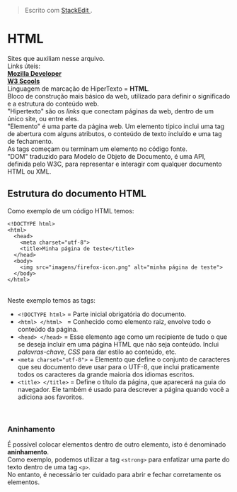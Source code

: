 ﻿


> Escrito com [ StackEdit ](https://stackedit.io/) .

# HTML

Sites que auxiliam nesse arquivo. <br>
Links úteis: <br> **[Mozilla Developer](https://developer.mozilla.org/pt-BR/docs/Web/HTML)** <br> **[W3 Scools](https://www.w3schools.com/html/)** <br>
Linguagem de marcação de HiperTexto = **HTML**. <br> Bloco de construção mais básico da web, utilizado para definir o significado e a estrutura do conteúdo web. <br>
"Hipertexto" são os *links* que conectam páginas da web, dentro de um único site, ou entre eles.<br>
"Elemento" é uma parte da página web. Um elemento típico inclui uma tag de abertura com alguns atributos, o conteúdo de texto incluído e uma tag de fechamento.<br> As tags começam ou terminam um elemento no código fonte.<br>
"DOM" traduzido para Modelo de Objeto de Documento, é uma API, definida pelo W3C, para representar e interagir com qualquer documento HTML ou XML.<br>
## Estrutura do documento HTML
Como exemplo de um código HTML temos: <br>

~~~
<!DOCTYPE html>
<html>
  <head>
    <meta charset="utf-8">
    <title>Minha página de teste</title>
  </head>
  <body>
    <img src="imagens/firefox-icon.png" alt="minha página de teste">
  </body>
</html>
~~~
<br>
Neste exemplo temos as tags: <br>

- `<!DOCTYPE html>` = Parte inicial obrigatória do documento. <br>
- `<html> </html> ` = Conhecido como elemento raiz, envolve todo o conteúdo da página.
- `<head> </head>` = Esse elemento age como um recipiente de tudo o que se deseja incluir em uma página HTML que não seja conteúdo. Inclui *palavras-chave*, *CSS* para dar estilo ao conteúdo, etc.
- `<meta charset="utf-8">` = Elemento que define o conjunto de caracteres que seu documento deve usar para o UTF-8, que inclui praticamente todos os caracteres da grande maioria dos idiomas escritos.
- `<title> </title>` = Define o título da página, que aparecerá na guia do navegador. Ele também é usado para descrever a página quando você a adiciona aos favoritos.

<br>

### Aninhamento
É possível colocar elementos dentro de outro elemento, isto é denominado **aninhamento**.<br>
Como exemplo, podemos utilizar a tag `<strong>` para enfatizar uma parte do texto dentro de uma tag `<p>`.<br>
No entanto, é necessário ter cuidado para abrir e fechar corretamente os elementos.


